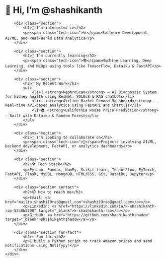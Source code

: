 <!DOCTYPE html>
<html lang="en">
<head>
    <meta charset="UTF-8">
    <meta name="viewport" content="width=device-width, initial-scale=1.0">
    <title>@shashikanth – Profile</title>

</head>
<body>
    <div class="container">
        <h1>👋 Hi, I’m @shashikanth</h1>

        <div class="section">
            <h2>👀 I’m interested in</h2>
            <p><span class="tech-icon">💻</span>Software Development, AI/ML, and Real-World Data Analytics</p>
        </div>

        <div class="section">
            <h2>🌱 I’m currently learning</h2>
            <p><span class="tech-icon">📚</span>Machine Learning, Deep Learning, and MLOps using tools like TensorFlow, Dataiku & FastAPI</p>
        </div>

        <div class="section">
            <h2>💼 My Recent Work</h2>
            <ul>
                <li>🧠 <strong>NephroScan</strong> – AI Diagnostic System for kidney health using ResNet, YOLOv8 & RAG chatbots</li>
                <li>✈️ <strong>Airline Market Demand Dashboard</strong> – Real-time API-based analytics using FastAPI and Chart.js</li>
                <li>🏠 <strong>California House Price Prediction</strong> – Built with Dataiku & Random Forests</li>
            </ul>
        </div>

        <div class="section">
            <h2>💞️ I’m looking to collaborate on</h2>
            <p><span class="tech-icon">🤝</span>Projects involving AI/ML, backend development, FastAPI, or analytics dashboards</p>
        </div>

        <div class="section">
            <h2>🛠️ Tech Stack</h2>
            <p>Python, Pandas, NumPy, Scikit-learn, TensorFlow, PyTorch, FastAPI, Flask, MySQL, MongoDB, HTML/CSS, Git, Dataiku, Jupyter</p>
        </div>

        <div class="section contact">
            <h2>📫 How to reach me</h2>
            <p>Email: <a href="mailto:shashi19rao@gmail.com">shashi19rao@gmail.com</a></p>
            <p>LinkedIn: <a href="https://linkedin.com/in/k-shashikanth-rao-52a8b5290" target="_blank">k-shashikanth-rao</a></p>
            <p>GitHub: <a href="https://github.com/shashikanthshadow" target="_blank">shashikanthshadow</a></p>
        </div>

        <div class="section fun-fact">
            <h2>⚡ Fun fact</h2>
            <p>I built a Python script to track Amazon prices and send notifications using Notifypy!</p>
        </div>
    </div>
</body>
</html>
